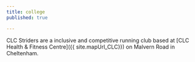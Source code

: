 ```yaml
---
title: college
published: true

---
```


CLC Striders are a inclusive and competitive running club based at [CLC Health & Fitness Centre]({{ site.mapUrl_CLC}}) on Malvern Road in Cheltenham.
